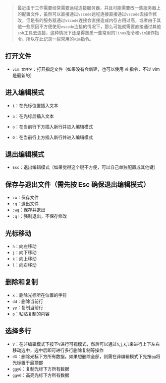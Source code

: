 > 最近由于工作需要经常需要远程连接服务器，并且可能需要改一些服务器上的配置文件，虽然可以直接通过`vscode`远程连接直接通过`vscode`去操作修改，但是有的服务器通过`vscode`连接会直接造成内存占用过高，或者由于其他一些原因不方便使用`vscode`连接的情况下，那么可能就需要直接通过其他`ssh`工具去连接，这种情况下还是得熟悉一些常用的`linux`指令和`vim`操作指令。所以在此记录一些常用的`vim`指令。

## 打开文件

- `vim 文件名`：打开指定文件（如果没有会新建，也可以使用 vi 指令，不过 vim 是最新的）

## 进入编辑模式

- `i`：在光标位置插入文本

- `a`：在光标后插入文本
- `o`：在当前行下方插入新行并进入编辑模式
- `O`：在当前行上方插入新行并进入编辑模式

## 退出编辑模式

- `Esc`：退出编辑模式（如果觉得这个键不方便，可以自己单独配置成其他键）

## 保存与退出文件（需先按 Esc 确保退出编辑模式）

- `:w`：保存文件
- `:q`：退出文件
- `:wq`：保存并退出
- `:q!`：强制退出，不保存修改

## 光标移动

- `h`：向左移动
- `j`：向下移动
- `k`：向上移动
- `l`：向右移动

## 删除和复制

- `x`：删除光标所在位置的字符
- `dd`：删除当前行
- `yy`：复制当前行
- `p`：粘贴复制的内容

## 选择多行

- `V`：在非编辑模式下按下`V`进行可视模式，然后可以通过`h`,`j`,`k`,`l`来进行上下左右移动选中，选中后即可进行多行删除复制等操作
- `dG`：删除光标下方所有数据，如果想删除全部，则需在非编辑模式下先按`gg`将光标置于最顶部
- `ggyG`：复制光标下方所有数据
- `ggvG`：高亮光标下方所有数据
